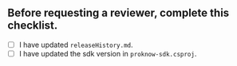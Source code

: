 ## Before requesting a reviewer, complete this checklist.

- [ ] I have updated `releaseHistory.md`.
- [ ] I have updated the sdk version in `proknow-sdk.csproj`.
